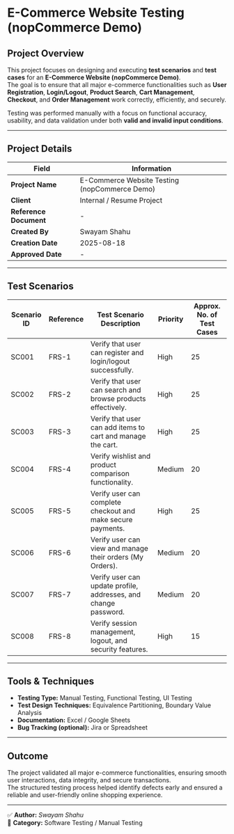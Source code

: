 # E-Commerce Website Testing (nopCommerce Demo)

## Project Overview  
This project focuses on designing and executing **test scenarios** and **test cases** for an **E-Commerce Website (nopCommerce Demo)**.  
The goal is to ensure that all major e-commerce functionalities such as **User Registration**, **Login/Logout**, **Product Search**, **Cart Management**, **Checkout**, and **Order Management** work correctly, efficiently, and securely.  

Testing was performed manually with a focus on functional accuracy, usability, and data validation under both **valid and invalid input conditions**.

---

## Project Details  

| **Field** | **Information** |
|------------|----------------|
| **Project Name** | E-Commerce Website Testing (nopCommerce Demo) |
| **Client** | Internal / Resume Project |
| **Reference Document** | - |
| **Created By** | Swayam Shahu |
| **Creation Date** | 2025-08-18 |
| **Approved Date** | - |

---

## Test Scenarios  

| **Scenario ID** | **Reference** | **Test Scenario Description** | **Priority** | **Approx. No. of Test Cases** |
|-----------------|----------------|--------------------------------|---------------|-------------------------------|
| SC001 | FRS-1 | Verify that user can register and login/logout successfully. | High | 25 |
| SC002 | FRS-2 | Verify that user can search and browse products effectively. | High | 25 |
| SC003 | FRS-3 | Verify that user can add items to cart and manage the cart. | High | 25 |
| SC004 | FRS-4 | Verify wishlist and product comparison functionality. | Medium | 20 |
| SC005 | FRS-5 | Verify user can complete checkout and make secure payments. | High | 25 |
| SC006 | FRS-6 | Verify user can view and manage their orders (My Orders). | Medium | 20 |
| SC007 | FRS-7 | Verify user can update profile, addresses, and change password. | Medium | 20 |
| SC008 | FRS-8 | Verify session management, logout, and security features. | High | 15 |

---

## Tools & Techniques  
- **Testing Type:** Manual Testing, Functional Testing, UI Testing  
- **Test Design Techniques:** Equivalence Partitioning, Boundary Value Analysis  
- **Documentation:** Excel / Google Sheets  
- **Bug Tracking (optional):** Jira or Spreadsheet  

---

## Outcome  
The project validated all major e-commerce functionalities, ensuring smooth user interactions, data integrity, and secure transactions.  
The structured testing process helped identify defects early and ensured a reliable and user-friendly online shopping experience.

---

✅ **Author:** *Swayam Shahu*  
📂 **Category:** Software Testing / Manual Testing  
